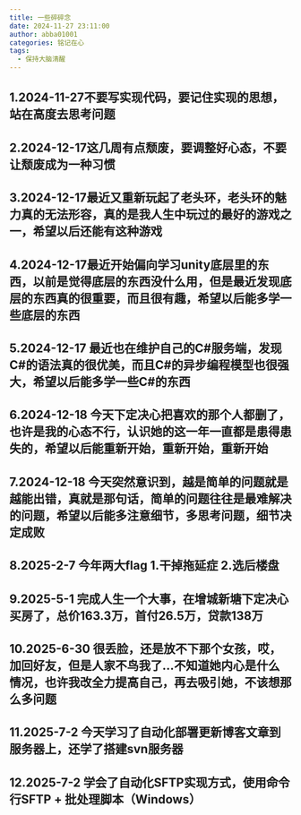 ```yaml
---
title: 一些碎碎念
date: 2024-11-27 23:11:00
author: abba01001
categories: 铭记在心
tags:
  - 保持大脑清醒
---
```


## 1.2024-11-27不要写实现代码，要记住实现的思想，站在高度去思考问题

## 2.2024-12-17这几周有点颓废，要调整好心态，不要让颓废成为一种习惯

## 3.2024-12-17最近又重新玩起了老头环，老头环的魅力真的无法形容，真的是我人生中玩过的最好的游戏之一，希望以后还能有这种游戏

## 4.2024-12-17最近开始偏向学习unity底层里的东西，以前是觉得底层的东西没什么用，但是最近发现底层的东西真的很重要，而且很有趣，希望以后能多学一些底层的东西

## 5.2024-12-17 最近也在维护自己的C#服务端，发现C#的语法真的很优美，而且C#的异步编程模型也很强大，希望以后能多学一些C#的东西

## 6.2024-12-18 今天下定决心把喜欢的那个人都删了，也许是我的心态不行，认识她的这一年一直都是患得患失的，希望以后能重新开始，重新开始，重新开始

## 7.2024-12-18 今天突然意识到，越是简单的问题就是越能出错，真就是那句话，简单的问题往往是最难解决的问题，希望以后能多注意细节，多思考问题，细节决定成败

## 8.2025-2-7 今年两大flag    1.干掉拖延症   2.选后楼盘

## 9.2025-5-1 完成人生一个大事，在增城新塘下定决心买房了，总价163.3万，首付26.5万，贷款138万

## 10.2025-6-30 很丢脸，还是放不下那个女孩，哎，加回好友，但是人家不鸟我了...不知道她内心是什么情况，也许我改全力提高自己，再去吸引她，不该想那么多问题

## 11.2025-7-2 今天学习了自动化部署更新博客文章到服务器上，还学了搭建svn服务器

## 12.2025-7-2 学会了自动化SFTP实现方式，使用命令行SFTP + 批处理脚本（Windows）
